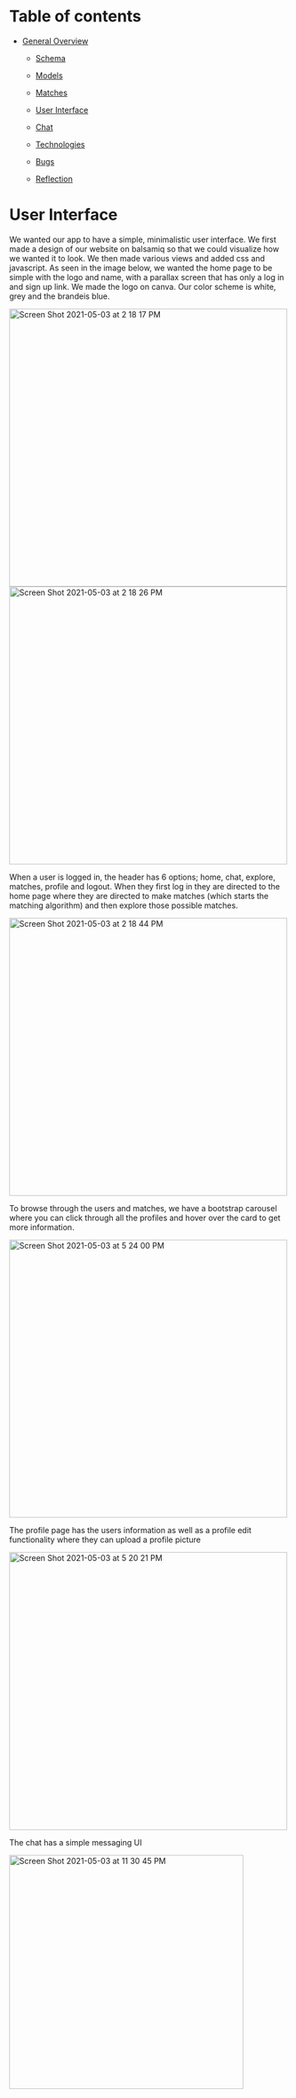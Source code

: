 # Table of contents

* [General Overview](overview.md)
  * [Schema](schema.md)
  * [Models](models.md)
  * [Matches](matches.md)
  * [User Interface](ui.md)
  * [Chat](chat.md)
  * [Technologies](technologies.md)

  * [Bugs](bugs.md)
  * [Reflection](reflection.md)

# User Interface

We wanted our app to have a simple, minimalistic user interface. We first made a design of our website on balsamiq so that we could visualize how we wanted it to look. We then made various views and added css and javascript. As seen in the image below, we wanted the home page to be simple with the logo and name, with a parallax screen that has only a log in and sign up link. We made the logo on canva. Our color scheme is white, grey and the brandeis blue. 

<img width="500" alt="Screen Shot 2021-05-03 at 2 18 17 PM" src="https://user-images.githubusercontent.com/33359341/116932527-62bea100-ac30-11eb-9a45-964ca56d9cdb.png"> <img width="500" alt="Screen Shot 2021-05-03 at 2 18 26 PM" src="https://user-images.githubusercontent.com/33359341/116932532-62bea100-ac30-11eb-92a6-55919be202dd.png">

When a user is logged in, the header has 6 options; home, chat, explore, matches, profile and logout. When they first log in they are directed to the home page where they are directed to make matches (which starts the matching algorithm) and then explore those possible matches. 

<img width="500" alt="Screen Shot 2021-05-03 at 2 18 44 PM" src="https://user-images.githubusercontent.com/33359341/116932530-62bea100-ac30-11eb-98ef-21bf9b932d55.png">

To browse through the users and matches, we have a bootstrap carousel where you can click through all the profiles and hover over the card to get more information. 

<img width="500" alt="Screen Shot 2021-05-03 at 5 24 00 PM" src="https://user-images.githubusercontent.com/33359341/116958064-6883a900-ac67-11eb-8c0a-3065a79b209f.png">

The profile page has the users information as well as a profile edit functionality where they can upload a profile picture

<img width="500" alt="Screen Shot 2021-05-03 at 5 20 21 PM" src="https://user-images.githubusercontent.com/33359341/116958187-bd272400-ac67-11eb-8aea-13b76c843817.png">

The chat has a simple messaging UI

<img width="421" alt="Screen Shot 2021-05-03 at 11 30 45 PM" src="https://user-images.githubusercontent.com/33359341/116958210-c912e600-ac67-11eb-9b33-bf2685af0b33.png">

